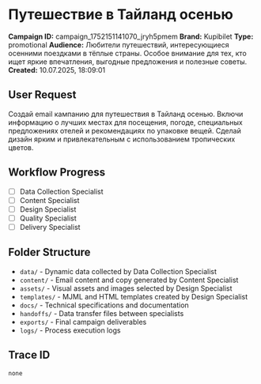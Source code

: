 # Путешествие в Тайланд осенью

**Campaign ID:** campaign_1752151141070_jryh5pmem
**Brand:** Kupibilet
**Type:** promotional
**Audience:** Любители путешествий, интересующиеся осенними поездками в тёплые страны. Особое внимание для тех, кто ищет яркие впечатления, выгодные предложения и полезные советы.
**Created:** 10.07.2025, 18:09:01

## User Request
Создай email кампанию для путешествия в Тайланд осенью. Включи информацию о лучших местах для посещения, погоде, специальных предложениях отелей и рекомендациях по упаковке вещей. Сделай дизайн ярким и привлекательным с использованием тропических цветов.

## Workflow Progress
- [ ] Data Collection Specialist
- [ ] Content Specialist  
- [ ] Design Specialist
- [ ] Quality Specialist
- [ ] Delivery Specialist

## Folder Structure

- `data/` - Dynamic data collected by Data Collection Specialist
- `content/` - Email content and copy generated by Content Specialist
- `assets/` - Visual assets and images selected by Design Specialist
- `templates/` - MJML and HTML templates created by Design Specialist
- `docs/` - Technical specifications and documentation
- `handoffs/` - Data transfer files between specialists
- `exports/` - Final campaign deliverables
- `logs/` - Process execution logs

## Trace ID
`none`
